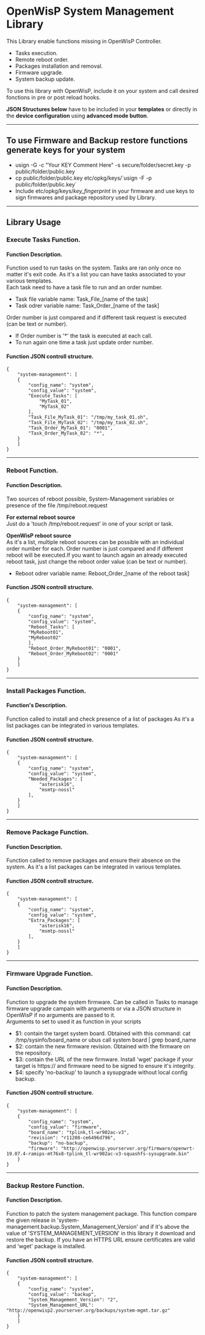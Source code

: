 # OpenWisP System Management Library

This Library enable functions missing in OpenWisP Controller.
* Tasks execution.
* Remote reboot order.
* Packages installation and removal.
* Firmware upgrade.
* System backup update.

To use this library with OpenWisP, include it on your system and call desired fonctions in pre or post reload hooks.  
  
__JSON Structures below__ have to be included in your __templates__ or directly in the __device configuration__ using __advanced mode button__.

-----

## To use Firmware and Backup restore functions generate keys for your system
* usign -G -c "Your KEY Comment Here" -s secure/folder/secret.key -p public/folder/public.key 
* cp public/folder/public.key etc/opkg/keys/\`usign -F -p public/folder/public.key\`
* Include etc/opkg/keys/*key_fingerprint* in your firmware and use keys to sign firmwares and package repository used by Library.

-----

## Library Usage

### Execute Tasks Function.
#### Function Description.
Function used to run tasks on the system. Tasks are ran only once no matter it's exit code. As it's a list you can have tasks associated to your various templates.  
Each task need to have a task file to run and an order number.
* Task file variable name:        Task_File_[name of the task]
* Task odrer variable name:       Task_Order_[name of the task]

Order number is just compared and if different task request is executed (can be text or number).
* If Order number is '*' the task is executed at each call.
* To run again one time a task just update order number.  
#### Function JSON controll structure.
	{
		"system-management": [ 
		{ 
			"config_name": "system", 
			"config_value": "system", 
			"Execute_Tasks": [ 
				"MyTask_01", 
				"MyTask_02" 
			], 
			"Task_File_MyTask_01": "/tmp/my_task_01.sh", 
			"Task_File_MyTask_02": "/tmp/my_task_02.sh", 
			"Task_Order_MyTask_01": "0001", 
			"Task_Order_MyTask_02": "*", 
		} 
		]
	}

---

### Reboot Function.
#### Function Description.
Two sources of reboot possible, System-Management variables or presence of the file /tmp/reboot.request  

__For external reboot source__  
Just do a 'touch /tmp/reboot.request' in one of your script or task.  

__OpenWisP reboot source__  
As it's a list, multiple reboot sources can be possible with an individual order number for each. Order number is just compared and if different reboot will be executed.If you want to launch again an already executed reboot task, just change the reboot order value (can be text or number).  
* Reboot odrer variable name:     Reboot_Order_[name of the reboot task]
#### Function JSON controll structure.
	{
		"system-management": [ 
		{ 
			"config_name": "system", 
			"config_value": "system", 
			"Reboot_Tasks": [ 
			"MyReboot01", 
			"MyReboot02" 
			], 
			"Reboot_Order_MyReboot01": "0001", 
			"Reboot_Order_MyReboot02": "0001" 
		} 
		]
	} 

---

### Install Packages Function.
#### Function's Description.
Function called to install and check presence of a list of packages
As it's a list packages can be integrated in various templates.

#### Function JSON controll structure.
	{
		"system-management": [ 
		{ 
			"config_name": "system", 
			"config_value": "system", 
			"Needed_Packages": [ 
				"asterisk16", 
				"msmtp-nossl" 
			], 
		} 
		]
	}

---

### Remove Package Function.
#### Function Description.
Function called to remove packages and ensure their absence on the system.
As it's a list packages can be integrated in various templates.

#### Function JSON controll structure.
	{
		"system-management": [ 
		{ 
			"config_name": "system", 
			"config_value": "system", 
			"Extra_Packages": [ 
				"asterisk16", 
				"msmtp-nossl" 
			], 
		} 
		]
	}

---

### Firmware Upgrade Function.
#### Function Description.
Function to upgrade the system firmware. Can be called in Tasks to manage firmware upgrade campain with arguments or via a JSON structure in OpenWisP if no arguments are passed to it.  
Arguments to set to used it as function in your scripts
* $1: contain the target system board. Obtained with this command: cat /tmp/sysinfo/board_name or ubus call system board | grep board_name
* $2: contain the new firmware revision. Obtained with the firmware on the repository.
* $3: contain the URL of the new firmware. Install 'wget' package if your target is https:// and firmware need to be signed to ensure it's integrity.
* $4: specify 'no-backup' to launch a sysupgrade without local config backup.

#### Function JSON controll structure.
	{
		"system-management": [ 
		{ 
			"config_name": "system", 
			"config_value": "firmware", 
			"board_name": "tplink,tl-wr902ac-v3", 
			"revision": "r11208-ce6496d796", 
			"backup": "no-backup", 
			"firmware": "http://openwisp.yourserver.org/firmware/openwrt-19.07.4-ramips-mt76x8-tplink_tl-wr902ac-v3-squashfs-sysupgrade.bin" 
		}
	} 

---

### Backup Restore Function.
#### Function Description.
Function to patch the system management package. This function compare the given release in 'system-management.backup.System_Management_Version'
and if it's above the value of 'SYSTEM_MANAGEMENT_VERSION' in this library it download and restore the backup.
If you have an HTTPS URL ensure certificates are valid and 'wget' package is installed.

#### Function JSON controll structure.
	{
		"system-management": [ 
		{ 
			"config_name": "system", 
			"config_value": "backup", 
			"System_Management_Version": "2", 
			"System_Management_URL": "http://openwisp2.yourserver.org/backups/system-mgmt.tar.gz"
		} 
		]
	}


